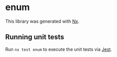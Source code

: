 # enum

This library was generated with [Nx](https://nx.dev).

## Running unit tests

Run `nx test enum` to execute the unit tests via [Jest](https://jestjs.io).
